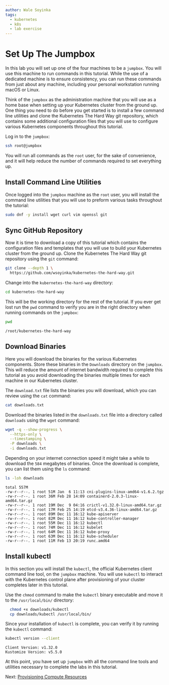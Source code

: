 ```yaml
---
author: Wale Soyinka 
tags:
  - kubernetes
  - k8s
  - lab exercise
---
```



# Set Up The Jumpbox

In this lab you will set up one of the four machines to be a `jumpbox`. You will use this machine to run commands in this tutorial. While the use of a dedicated machine is to ensure consistency, you can run these commands from just about any machine, including your personal workstation running macOS or Linux.

Think of the `jumpbox` as the administration machine that you will use as a home base when setting up your Kubernetes cluster from the ground up. One thing you need to do before you get started is to install a few command line utilities and clone the Kubernetes The Hard Way git repository, which contains some additional configuration files that you will use to configure various Kubernetes components throughout this tutorial.

Log in to the `jumpbox`:

```bash
ssh root@jumpbox
```

You will run all commands as the `root` user, for the sake of convenience, and it will help reduce the number of commands required to set everything up.

## Install Command Line Utilities

Once logged into the `jumpbox` machine as the `root` user, you will install the command line utilities that you will use to preform various tasks throughout the tutorial:

```bash
sudo dnf -y install wget curl vim openssl git
```

## Sync GitHub Repository

Now it is time to download a copy of this tutorial which contains the configuration files and templates that you will use to build your Kubernetes cluster from the ground up. Clone the Kubernetes The Hard Way git repository using the `git` command:

```bash
git clone --depth 1 \
  https://github.com/wsoyinka/kubernetes-the-hard-way.git
```

Change into the `kubernetes-the-hard-way` directory:

```bash
cd kubernetes-the-hard-way
```

This will be the working directory for the rest of the tutorial. If you ever get lost run the `pwd` command to verify you are in the right directory when running commands on the `jumpbox`:

```bash
pwd
```

```text
/root/kubernetes-the-hard-way
```

## Download Binaries

Here you will download the binaries for the various Kubernetes components. Store these binaries in the `Downloads` directory on the `jumpbox`. This will reduce the amount of internet bandwidth required to complete this tutorial as you avoid downloading the binaries multiple times for each machine in our Kubernetes cluster.

The `download.txt` file lists the binaries you will download, which you can review using the `cat` command:

```bash
cat downloads.txt
```

Download the binaries listed in the `downloads.txt` file into a directory called `downloads` using the `wget` command:

```bash
wget -q --show-progress \
  --https-only \
  --timestamping \
  -P downloads \
  -i downloads.txt
```

Depending on your internet connection speed it might take a while to download the `584` megabytes of binaries. Once the download is complete, you can list them using the `ls` command:

```bash
ls -loh downloads
```

```text
total 557M
-rw-r--r--. 1 root 51M Jan  6 11:13 cni-plugins-linux-amd64-v1.6.2.tgz
-rw-r--r--. 1 root 36M Feb 28 14:09 containerd-2.0.3-linux-amd64.tar.gz
-rw-r--r--. 1 root 19M Dec  9 04:16 crictl-v1.32.0-linux-amd64.tar.gz
-rw-r--r--. 1 root 17M Feb 25 14:19 etcd-v3.4.36-linux-amd64.tar.gz
-rw-r--r--. 1 root 89M Dec 11 16:12 kube-apiserver
-rw-r--r--. 1 root 82M Dec 11 16:12 kube-controller-manager
-rw-r--r--. 1 root 55M Dec 11 16:12 kubectl
-rw-r--r--. 1 root 74M Dec 11 16:12 kubelet
-rw-r--r--. 1 root 64M Dec 11 16:12 kube-proxy
-rw-r--r--. 1 root 63M Dec 11 16:12 kube-scheduler
-rw-r--r--. 1 root 11M Feb 13 20:19 runc.amd64
```

## Install kubectl

In this section you will install the `kubectl`, the official Kubernetes client command line tool, on the `jumpbox` machine. You will use `kubectl` to interact with the Kubernetes control plane after provisioning of your cluster completes later in this tutorial.

Use the `chmod` command to make the `kubectl` binary executable and move it to the `/usr/local/bin/` directory:

```bash
  chmod +x downloads/kubectl
  cp downloads/kubectl /usr/local/bin/
```

Since your installation of `kubectl` is complete, you can verify it by running the `kubectl` command:

```bash
kubectl version --client
```

```text
Client Version: v1.32.0
Kustomize Version: v5.5.0
```

At this point, you have set up `jumpbox` with all the command line tools and utilities necessary to complete the labs in this tutorial.

Next: [Provisioning Compute Resources](lab3-compute-resources.md)

